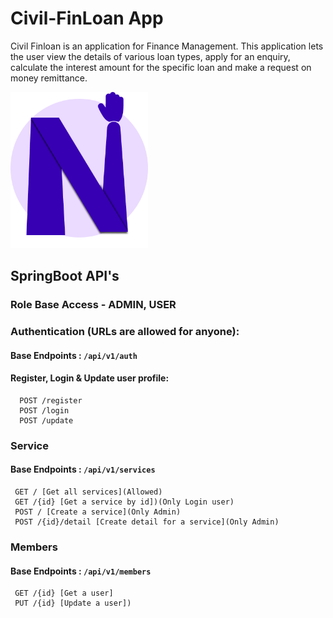 # Civil-FinLoan App

Civil Finloan is an application for Finance Management. This application lets the user view the details of various loan types, apply for an enquiry, calculate the interest amount for the specific loan and make a request on money remittance.

<img src="https://github.com/ashishpradhan01/RiseNews-MVVM-App/blob/adding_country_chips/Light_App_Icon.png?raw=true" alt="Raise News Application" width="220" height="250">

## SpringBoot API's

### Role Base Access - ADMIN, USER

### Authentication (URLs are allowed for anyone):

#### Base Endpoints : `/api/v1/auth`

#### Register, Login & Update user profile:

```http
  POST /register
  POST /login
  POST /update
```

### Service

#### Base Endpoints : `/api/v1/services`

```http
 GET / [Get all services](Allowed)
 GET /{id} [Get a service by id])(Only Login user)
 POST / [Create a service](Only Admin)
 POST /{id}/detail [Create detail for a service](Only Admin)
```

### Members

#### Base Endpoints : `/api/v1/members`

```http
 GET /{id} [Get a user]
 PUT /{id} [Update a user])
```
